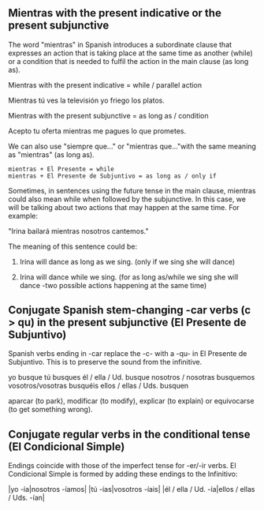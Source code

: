 #

## Mientras with the present indicative or the present subjunctive

The word "mientras" in Spanish introduces a subordinate clause that expresses an action that is taking place at the same time as another (while) or a condition that is needed to fulfil the action in the main clause (as long as).

Mientras with the present indicative = while / parallel action

Mientras tú ves la televisión yo friego los platos.

Mientras with the present subjunctive = as long as / condition

Acepto tu oferta mientras me pagues lo que prometes.

We can also use "siempre que..." or "mientras que..."with the same meaning as "mientras" (as long as).

```
mientras + El Presente = while
mientras + El Presente de Subjuntivo = as long as / only if
```

Sometimes, in sentences using the future tense in the main clause, mientras could also mean while when followed by the subjunctive. In this case, we will be talking about two actions that may happen at the same time. For example:

"Irina bailará mientras nosotros cantemos."

The meaning of this sentence could be:

1. Irina will dance as long as we sing. (only if we sing she will dance)

2. Irina will dance while we sing. (for as long as/while we sing she will dance -two possible actions happening at the same time)

## Conjugate Spanish stem-changing -car verbs (c > qu) in the present subjunctive (El Presente de Subjuntivo)

Spanish verbs ending in -car replace the -c- with a -qu- in El Presente de Subjuntivo. This is to preserve the sound from the infinitive.

yo 	busque
tú 	busques
él / ella / Ud. 	busque
nosotros / nosotras 	busquemos
vosotros/vosotras 	busquéis
ellos / ellas / Uds.   	busquen

aparcar (to park), modificar (to modify), explicar (to explain) or equivocarse (to get something wrong). 

## Conjugate regular verbs in the conditional tense (El Condicional Simple)

Endings coincide with those of the imperfect tense for -er/-ir verbs. El Condicional Simple is formed by adding these endings to the Infinitivo:

|yo 	-ía|nosotros 	-íamos|
|tú 	-ías|vosotros 	-íais|
|él / ella / Ud. 	-ía|ellos / ellas / Uds.   	-ían|
